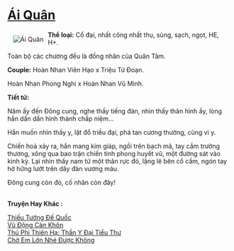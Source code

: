 <a href="https://utruyen.com/ai-quan/18931/" title="Ái Quân"><h1>Ái Quân</h1></a><div style="display:table"><img align="right" style="float: left; padding: 10px;" src="https://utruyen.com/images/story/200x260/ai-quan.jpg" alt="Ái Quân"><b>Thể loại:</b> Cổ đại, nhất công nhất thụ, sủng, sạch, ngọt, HE, H+.<p></p>Toàn bộ các chương đều là đồng nhân của Quân Tâm.  <p></p><b>Couple:</b> Hoàn Nhan Viên Hạo x Triệu Tử Đoạn. <p></p>Hoàn Nhan Phong Nghi x Hoàn Nhan Vũ Minh.<p></p><b>Tiết tử:</b><p></p>Năm ấy đến Đông cung, nghe thấy tiếng đàn, nhìn thấy thân hình ấy, lòng hắn dần dần hình thành chấp niệm...<p></p>Hắn muốn nhìn thấy y, lật đổ triều đại, phá tan cương thường, cũng vì y.<p></p>Chiến hoả xảy ra, hắn mang kim giáp, ngồi trên bạch mã, tay cầm trường thương, xông qua bao trận chiến tinh phong huyết vũ, một đường sát vào kinh kỳ. Lại nhìn thấy nam tử một thân rực đỏ, lặng lẽ bên cổ cầm, ngón tay hờ hững lướt trên dây đàn vương máu.<p></p>Đông cung còn đó, cố nhân còn đây!</div><p><br><b>Truyện Hay Khác :</b></p><a href="https://utruyen.com/thieu-tuong-de-quoc/18868/" alt="Thiếu Tướng Đế Quốc">Thiếu Tướng Đế Quốc</a><br/><a href="https://github.com/quanluxury/truyenhot/tree/master/truyenhay/1842/" alt="Vũ Động Càn Khôn">Vũ Động Càn Khôn</a><br/><a href="https://github.com/quanluxury/truyenhot/tree/master/truyenhay/17534/" alt="Thú Phi Thiên Hạ: Thần Y Đại Tiểu Thư">Thú Phi Thiên Hạ: Thần Y Đại Tiểu Thư</a><br/><a href="https://github.com/quanluxury/truyenhot/tree/master/truyenhay/3961/" alt="Chờ Em Lớn Nhé Được Không">Chờ Em Lớn Nhé Được Không</a><br/>